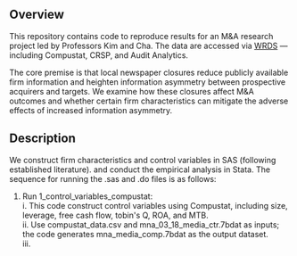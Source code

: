 ## **Overview**

This repository contains code to reproduce results for an M&A research project led by Professors Kim and Cha. The data are accessed via [WRDS](https://wrds-www.wharton.upenn.edu/) — including Compustat, CRSP, and Audit Analytics.

The core premise is that local newspaper closures reduce publicly available firm information and heighten information asymmetry between prospective acquirers and targets. We examine how these closures affect M&A outcomes and whether certain firm characteristics can mitigate the adverse effects of increased information asymmetry.

## **Description**

We construct firm characteristics and control variables in SAS (following established literature). and conduct the empirical analysis in Stata. The sequence for running the .sas and .do files is as follows:  

1. Run 1_control_variables_compustat:  
     i. This code construct control variables using Compustat, including size, leverage, free cash flow, tobin's Q, ROA, and MTB.  
    ii. Use compustat_data.csv and mna_03_18_media_ctr.7bdat as inputs; the code generates mna_media_comp.7bdat as the output dataset.  
   iii.
